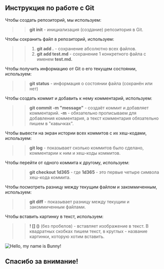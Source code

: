 ## Инструкция по работе с Git  

Чтобы создать репозиторий, мы используем:  
>> **git init** - инициализация (создание) репозитория в Git.   

Чтобы сохранить файл в репозиторий, используем:  
>> 1. **git add .** - сохранение абсолютно всех файлов.
>> 2. **git add test.md** - сохранение 1 конкретного файла с именем **test.md.**  

Чтобы получить информацию от Git о его текущем состоянии, используем:  
>> **git status** - информация о состоянии файла (сохранён или нет)  

Чтобы создать коммит и добавить к нему комментарий, используем:  
>> **git commit -m "message"** - создаёт коммит и добавляет комментарий. **-m** - обязательно прописываем для добавления комментария, а текст комментария обязательно пишем в "кавычках".  

Чтобы вывести на экран истории всех коммитов с их хеш-кодами, используем:  
>> **git log** - показывает сколько коммитов было сделано, комментарии к ним и хеш-коды коммитов.   

Чтобы перейти от одного коммита к другому, используем:  
>> **git checkout 1d365** - где **1d365** - это первые четыре символа хеш-кода коммита.  

Чтобы посмотреть разницу между текущим файлом и закоммиченным, используем:  
>> **git diff** - показывает разницу между текущим и закоммиченным файлами.  

Чтобы вставить картинку в текст, используем:  
>> **! [] ()** (без пробелов) - вставляет изображение в текст. В квадратных скобках пишем текст, в круглых - название картинки, которую хотим вставить.  

![Hello, my name is Bunny!](cute_puppy.jpg)  

## Спасибо за внимание!

